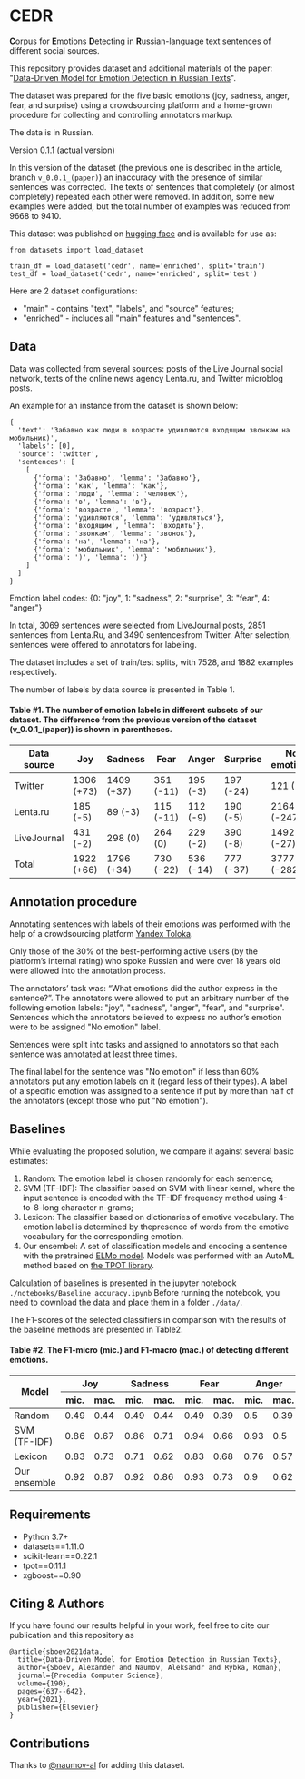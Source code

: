 # CEDR
**C**orpus for **E**motions **D**etecting in **R**ussian-language text sentences of different social sources.

This repository provides dataset and additional materials of the paper: "[Data-Driven Model for Emotion Detection in Russian Texts](https://www.sciencedirect.com/science/article/pii/S1877050921013247)".

The dataset was prepared for the five basic emotions (joy, sadness, anger, fear, and surprise) using a crowdsourcing platform and a home-grown procedure for collecting and controlling annotators markup.

The data is in Russian.

Version 0.1.1 (actual version)

In this version of the dataset (the previous one is described in the article, branch `v_0.0.1_(paper)`) an inaccuracy with the presence of similar sentences was corrected. The texts of sentences that completely (or almost completely) repeated each other were removed. In addition, some new examples were added, but the total number of examples was reduced from 9668 to 9410.

This dataset was published on [hugging face](https://huggingface.co/datasets/sagteam/cedr) and is available for use as:

```
from datasets import load_dataset

train_df = load_dataset('cedr', name='enriched', split='train')
test_df = load_dataset('cedr', name='enriched', split='test')
```

Here are 2 dataset configurations:
- "main" - contains "text", "labels", and "source" features;
- "enriched" - includes all "main" features and "sentences".

Data
---
Data was collected from several sources: posts of the Live Journal social network, texts of the online news agency Lenta.ru, and Twitter microblog posts.

An example for an instance from the dataset is shown below:
```
{
  'text': 'Забавно как люди в возрасте удивляются входящим звонкам на мобильник)',
  'labels': [0],
  'source': 'twitter',
  'sentences': [
    [
      {'forma': 'Забавно', 'lemma': 'Забавно'},
      {'forma': 'как', 'lemma': 'как'},
      {'forma': 'люди', 'lemma': 'человек'},
      {'forma': 'в', 'lemma': 'в'},
      {'forma': 'возрасте', 'lemma': 'возраст'},
      {'forma': 'удивляются', 'lemma': 'удивляться'},
      {'forma': 'входящим', 'lemma': 'входить'},
      {'forma': 'звонкам', 'lemma': 'звонок'},
      {'forma': 'на', 'lemma': 'на'},
      {'forma': 'мобильник', 'lemma': 'мобильник'},
      {'forma': ')', 'lemma': ')'}
    ]
  ]
}
```

Emotion label codes: {0: "joy", 1: "sadness", 2: "surprise", 3: "fear", 4: "anger"}

In total, 3069 sentences were selected from LiveJournal posts, 2851 sentences from Lenta.Ru, and 3490 sentencesfrom Twitter. After selection, sentences were offered to annotators for labeling.

The dataset includes a set of train/test splits, with 7528, and 1882 examples respectively.

The number of labels by data source is presented in Table 1.

#### Table #1. The number of emotion labels in different subsets of our dataset. The difference from the previous version of the dataset (v_0.0.1_(paper)) is shown in parentheses.

| Data source |   Joy    | Sadness  |  Fear   | Anger   |Surprise |No emotions|Total sentences|
| ----------- | -------- | -------- | ------- | ------- | ------- | --------- | ------------- |
| Twitter     |1306 (+73)|1409 (+37)|351 (-11)|195 (-3) |197 (-24)| 121 (-8)  |  3490 (+60)   |
| Lenta.ru    | 185 (-5) |  89 (-3) |115 (-11)|112 (-9) |190 (-5) |2164 (-247)|  2851 (-280)  |
| LiveJournal | 431 (-2) | 298 (0)  |264 (0)  |229 (-2) |390 (-8) |1492 (-27) |  3069 (-38)   |
| Total       |1922 (+66)|1796 (+34)|730 (-22)|536 (-14)|777 (-37)|3777 (-282)|  9410 (-258)  |

Annotation procedure
---
Annotating sentences with labels of their emotions was performed with the help of a crowdsourcing platform [Yandex Toloka](https://yandex.ru/support/toloka/index.html?lang=en).

Only those of the 30% of the best-performing active users (by the platform’s internal rating) who spoke Russian and were over 18 years old were allowed into the annotation process.

The annotators’ task was: “What emotions did the author express in the sentence?”. The annotators were allowed to put an arbitrary number of the following emotion labels: "joy", "sadness", "anger", "fear", and "surprise".
Sentences which the annotators believed to express no author’s emotion were to be assigned "No emotion" label.

Sentences were split into tasks and assigned to annotators so that each sentence was annotated at least three times.

The final label for the sentence was "No emotion" if less than 60% annotators put any emotion labels on it (regard less of their types). A label of a specific emotion was assigned to a sentence if put by more than half of the annotators (except those who put "No emotion").

Baselines
---

While evaluating the proposed solution, we compare it against several basic estimates:
1. Random: The emotion label is chosen randomly for each sentence;
2. SVM (TF-IDF): The classifier based on SVM with linear kernel, where the input sentence is encoded with the TF-IDF frequency method using 4-to-8-long character n-grams;
3. Lexicon: The classifier based on dictionaries of emotive vocabulary. The emotion label is determined by thepresence of words from the emotive vocabulary for the corresponding emotion.
4. Our ensembel: A set of classification models and encoding a sentence with the pretrained [ELMo model](docs.deeppavlov.ai/en/master/features/pretrainedvectors.html#elmo). Models was performed with an AutoML method based on [the TPOT library](http://epistasislab.github.io/tpot/).  

Calculation of baselines is presented in the jupyter notebook `./notebooks/Baseline_accuracy.ipynb` Before running the notebook, you need to download the data and place them in a folder `./data/`.

The F1-scores of the selected classifiers in comparison with the results of the baseline methods are presented in Table2.

#### Table #2. The F1-micro (mic.) and F1-macro (mac.) of detecting different emotions.

<table><thead><tr><th rowspan="2">Model</th><th colspan="2">Joy</th><th colspan="2">Sadness</th><th colspan="2">Fear</th><th colspan="2">Anger</th><th colspan="2">Surprise</th><th colspan="2">Mean</th></tr><tr><th>mic.</th><th>mac.</th><th>mic.</th><th>mac.</th><th>mic.</th><th>mac.</th><th>mic.</th><th>mac.</th><th>mic.</th><th>mac.</th><th>mic.</th><th>mac.</th></tr></thead><tbody><tr><td>Random</td><td>0.49</td><td>0.44</td><td>0.49</td><td>0.44</td><td>0.49</td><td>0.39</td><td>0.5 </td><td>0.39</td><td>0.51</td><td>0.41</td><td>0.5 </td><td>0.41</td></tr><tr><td>SVM (TF-IDF)</td><td>0.86</td><td>0.67</td><td>0.86</td><td>0.71</td><td>0.94</td><td>0.66</td><td>0.93</td><td>0.5 </td><td>0.93</td><td>0.67</td><td>0.9 </td><td>0.64</td></tr><tr><td>Lexicon</td><td>0.83</td><td>0.73</td><td>0.71</td><td>0.62</td><td>0.83</td><td>0.68</td><td>0.76</td><td>0.57</td><td>0.88</td><td>0.76</td><td>0.8 </td><td>0.67</td></tr><tr><td>Our ensemble</td><td>0.92</td><td>0.87</td><td>0.92</td><td>0.86</td><td>0.93</td><td>0.73</td><td>0.9 </td><td>0.62</td><td>0.93</td><td>0.76</td><td>0.92</td><td>0.77</td></tr></tbody></table>

Requirements
---
- Python 3.7+
- datasets==1.11.0
- scikit-learn==0.22.1
- tpot==0.11.1
- xgboost==0.90

Citing & Authors
---
If you have found our results helpful in your work, feel free to cite our publication and this repository as

```
@article{sboev2021data,
  title={Data-Driven Model for Emotion Detection in Russian Texts},
  author={Sboev, Alexander and Naumov, Aleksandr and Rybka, Roman},
  journal={Procedia Computer Science},
  volume={190},
  pages={637--642},
  year={2021},
  publisher={Elsevier}
}
```

Contributions
---
Thanks to [@naumov-al](https://github.com/naumov-al) for adding this dataset.

